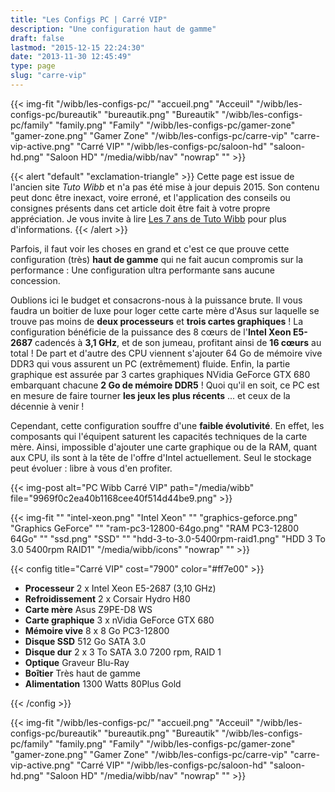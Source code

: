 ```yaml
---
title: "Les Configs PC | Carré VIP"
description: "Une configuration haut de gamme"
draft: false
lastmod: "2015-12-15 22:24:30"
date: "2013-11-30 12:45:49"
type: page
slug: "carre-vip"
---
```


{{< img-fit
    "/wibb/les-configs-pc/"           "accueil.png"           "Acceuil"
    "/wibb/les-configs-pc/bureautik"  "bureautik.png"         "Bureautik"
    "/wibb/les-configs-pc/family"     "family.png"            "Family"
    "/wibb/les-configs-pc/gamer-zone" "gamer-zone.png"        "Gamer Zone"
    "/wibb/les-configs-pc/carre-vip"  "carre-vip-active.png"  "Carré VIP"
    "/wibb/les-configs-pc/saloon-hd"  "saloon-hd.png"         "Saloon HD"
    "/media/wibb/nav" "nowrap" "" >}}

{{< alert "default" "exclamation-triangle" >}}
Cette page est issue de l'ancien site _Tuto Wibb_ et n'a pas été mise à jour depuis 2015. Son contenu peut donc être inexact, voire erroné, et l'application des conseils ou consignes présents dans cet article doit être fait à votre propre appréciation. Je vous invite à lire [Les 7 ans de Tuto Wibb](/actus/les-7-ans-de-tuto-wibb/) pour plus d'informations.
{{< /alert >}}

Parfois, il faut voir les choses en grand et c'est ce que prouve cette configuration (très) **haut de gamme** qui ne fait aucun compromis sur la performance : Une configuration ultra performante sans aucune concession.

Oublions ici le budget et consacrons-nous à la puissance brute. Il vous faudra un boitier de luxe pour loger cette carte mère d'Asus sur laquelle se trouve pas moins de **deux processeurs** et **trois cartes graphiques** ! La configuration bénéficie de la puissance des 8 cœurs de l'**Intel Xeon E5-2687** cadencés à **3,1 GHz**, et de son jumeau, profitant ainsi de **16 cœurs** au total ! De part et d'autre des CPU viennent s'ajouter 64 Go de mémoire vive DDR3 qui vous assurent un PC (extrêmement) fluide. Enfin, la partie graphique est assurée par 3 cartes graphiques NVidia GeForce GTX 680 embarquant chacune **2 Go de mémoire DDR5** ! Quoi qu'il en soit, ce PC est en mesure de faire tourner **les jeux les plus récents** ... et ceux de la décennie à venir !

Cependant, cette configuration souffre d'une **faible évolutivité**. En effet, les composants qui l'équipent saturent les capacités techniques de la carte mère. Ainsi, impossible d'ajouter une carte graphique ou de la RAM, quant aux CPU, ils sont à la tête de l'offre d'Intel actuellement. Seul le stockage peut évoluer : libre à vous d'en profiter.

{{< img-post alt="PC Wibb Carré VIP" path="/media/wibb" file="9969f0c2ea40b1168cee40f514d44be9.png" >}}

{{< img-fit
    "" "intel-xeon.png" "Intel Xeon"
    "" "graphics-geforce.png" "Graphics GeForce"
    "" "ram-pc3-12800-64go.png" "RAM PC3-12800 64Go"
    "" "ssd.png" "SSD"
    "" "hdd-3-to-3.0-5400rpm-raid1.png" "HDD 3 To 3.0 5400rpm RAID1"
    "/media/wibb/icons" "nowrap" "" >}}

{{< config title="Carré VIP" cost="7900" color="#ff7e00" >}}

- **Processeur** 2 x Intel Xeon E5-2687 (3,10 GHz)
- **Refroidissement** 2 x Corsair Hydro H80
- **Carte mère** Asus Z9PE-D8 WS
- **Carte graphique** 3 x nVidia GeForce GTX 680
- **Mémoire vive** 8 x 8 Go PC3-12800
- **Disque SSD** 512 Go SATA 3.0
- **Disque dur** 2 x 3 To SATA 3.0 7200 rpm, RAID 1
- **Optique** Graveur Blu-Ray
- **Boîtier** Très haut de gamme
- **Alimentation** 1300 Watts 80Plus Gold

{{< /config >}}

{{< img-fit
    "/wibb/les-configs-pc/"           "accueil.png"           "Acceuil"
    "/wibb/les-configs-pc/bureautik"  "bureautik.png"         "Bureautik"
    "/wibb/les-configs-pc/family"     "family.png"            "Family"
    "/wibb/les-configs-pc/gamer-zone" "gamer-zone.png"        "Gamer Zone"
    "/wibb/les-configs-pc/carre-vip"  "carre-vip-active.png"  "Carré VIP"
    "/wibb/les-configs-pc/saloon-hd"  "saloon-hd.png"         "Saloon HD"
    "/media/wibb/nav" "nowrap" "" >}}